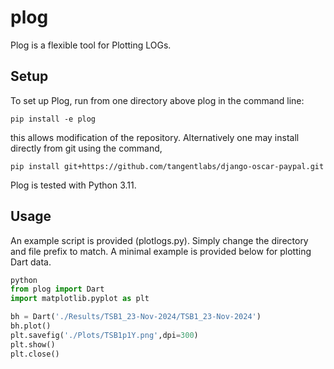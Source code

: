 # plog
Plog is a flexible tool for Plotting LOGs.

## Setup
To set up Plog, run from one directory above plog in the command line: 
```shell
pip install -e plog
```
this allows modification of the repository. Alternatively one may install directly from git using the command,
```shell
pip install git+https://github.com/tangentlabs/django-oscar-paypal.git
```

Plog is tested with Python 3.11.

## Usage
An example script is provided (plotlogs.py).  Simply change the directory and file prefix to match.  A minimal example is provided below for plotting Dart data.

```python
python
from plog import Dart
import matplotlib.pyplot as plt

bh = Dart('./Results/TSB1_23-Nov-2024/TSB1_23-Nov-2024')
bh.plot()
plt.savefig('./Plots/TSB1p1Y.png',dpi=300)
plt.show()
plt.close()
```
